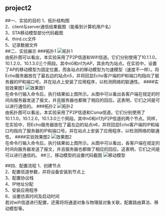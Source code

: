 project2
-----------
##一、实验的目的
1、拓扑结构图  
2、client与server通信结果截图（能看到计算机用户名）  
3、STA移动模型部分代码截图  
4、third.cc文件  
5、记录数据文件  
##二、实验展示
###拓扑1
![拓扑1](http://ww3.sinaimg.cn/mw690/ea098a20gw1f53atdv43wj20hq06mgmr.jpg "拓扑1")  
由拓扑图可以看出，本实验采用了P2P信道和Wifi信道。它们分别使用了10.1.1.0，10.1.2.0，10.1.3.0三个网段。其中n0和n1为AP，其余均为站点。在实验中，设置了AP的移动模型为固定位置，而各站点的移动模型为匀速模型（速度不一样）。将Echo服务器放在了最右边的站点n5，并将回显Echo客户端的IP和端口均指向了服务器的IP和端口号。并在站点上安装了应用程序，以检测网络的联通性。
####实验效果图1
![效果图1](http://ww3.sinaimg.cn/mw1024/ea098a20gw1f52ow2frkaj20mr0e1ak4.jpg "效果图1")  
在命令行输入命令后，执行结果如上图所示。从图中可以看出各客户端在规定的时间向服务器发送了报文，并且服务器也都做了相应的回应。这表明，它们之间是可以进行通信的。
###拓扑2
![拓扑2](http://ww3.sinaimg.cn/mw1024/ea098a20gw1f53atdmqbrj20i607qwg6.jpg "拓扑2")  
由拓扑图可以看出，本实验采用了P2P信道和Csma信道。它们分别使用了10.1.1.0，10.1.2.0，10.1.3.0三个网段。其中n0和n1为P2P信道的两个节点。同样，在实验中，将Echo服务器放在了最左边的站点n6，并将回显Echo客户端的IP和端口均指向了服务器的IP和端口号。并在站点上安装了应用程序，以检测网络的联通性。
####实验效果图2
![效果图2](http://ww3.sinaimg.cn/mw1024/ea098a20gw1f52ow2shmsj20iu0fkdqa.jpg "效果图2")  
在命令行输入命令后，执行结果如上图所示。从图中可以看出，各客户端在规定的时间向服务器发送了报文，并且服务器也都做了相应的回应。这表明，它们之间是可以进行通信的。
##三、移动模型的设置代码截图
![移动模型](http://ww4.sinaimg.cn/mw690/ea098a20gw1f59q7h8x08j20kj0g6jwt.jpg "移动模型")  

##四、配置流程
1、创建节点  
2、配置信道参数，并将设备安装到节点上  
3、配置协议栈  
4、IP地址分配  
5、安装应用程序  
6、设置仿真时间及启动时间  
若对wifi信道进行配置，还需将将通道对象与物理层对象关联，配置路由算法、移动模型等。  
